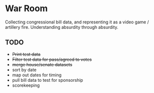 War Room
========

Collecting congressional bill data, and representing it as a video game / artillery fire. Understanding absurdity through absurdity.

TODO
----

* <del>Print test data</del>
* <del>Filter test data for pass/agreed to votes</del>
* <del>merge house/senate datasets</del>
* sort by date
* map out dates for timing
* pull bill data to test for sponsorship
* scorekeeping